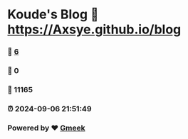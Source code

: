 # Koude's Blog :link: https://Axsye.github.io/blog 
### :page_facing_up: [6](https://Axsye.github.io/blog/tag.html) 
### :speech_balloon: 0 
### :hibiscus: 11165 
### :alarm_clock: 2024-09-06 21:51:49 
### Powered by :heart: [Gmeek](https://github.com/Meekdai/Gmeek)
